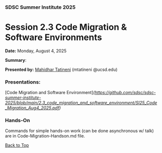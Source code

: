 ### SDSC Summer Institute 2025
# Session 2.3 Code Migration & Software Environments

**Date:** Monday, August 4, 2025

**Summary**: 

**Presented by:** [Mahidhar Tatineni](https://www.sdsc.edu/research/experts/tatineni_mahidhar.html) (mtatineni @ucsd.edu)

### Presentations:
[Code Migration and Software Environment]_(https://github.com/sdsc/sdsc-summer-institute-2025/blob/main/2.3_code_migration_and_software_environment/SI25_Code_Migration_Aug4_2025.pdf)_

### Hands-On
Commands for simple hands-on work (can be done asynchronous w/ talk) are in Code-Migration-Handson.md file.

[Back to Top](#top)
